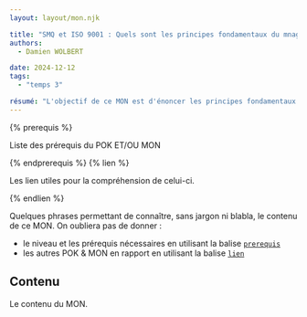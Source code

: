 ```yaml
---
layout: layout/mon.njk

title: "SMQ et ISO 9001 : Quels sont les principes fondamentaux du mnagement de la qualité et de la gestion documentaire ?"
authors:
  - Damien WOLBERT

date: 2024-12-12
tags: 
  - "temps 3"

résumé: "L'objectif de ce MON est d'énoncer les principes fondamentaux de la qualité au sein des entreprises. Cette étude se fera par le prisme de la norme ISO 9001 attestant du niveau du SMQ (système de management de la qualité) d'une entreprise. On abordera également les enjeux de la gestion documentaire et quelques bonnes pratiques à mettre en place."
---
```


{% prerequis %}
 
Liste des prérequis du POK ET/OU MON

{% endprerequis %}
{% lien %}

Les lien utiles pour la compréhension de celui-ci.

{% endlien %}

Quelques phrases permettant de connaître, sans jargon ni blabla, le contenu de ce MON. On oubliera pas de donner :

- le niveau et les prérequis nécessaires en utilisant la balise [`prerequis`](/cs/contribuer-au-site/#prerequis)
- les autres POK & MON en rapport en utilisant la balise [`lien`](/cs/contribuer-au-site/#lien)

## Contenu

Le contenu du MON.
